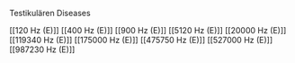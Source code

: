 Testikulären Diseases

[[120 Hz (E)]]
[[400 Hz (E)]]
[[900 Hz (E)]]
[[5120 Hz (E)]]
[[20000 Hz (E)]]
[[119340 Hz (E)]]
[[175000 Hz (E)]]
[[475750 Hz (E)]]
[[527000 Hz (E)]]
[[987230 Hz (E)]]